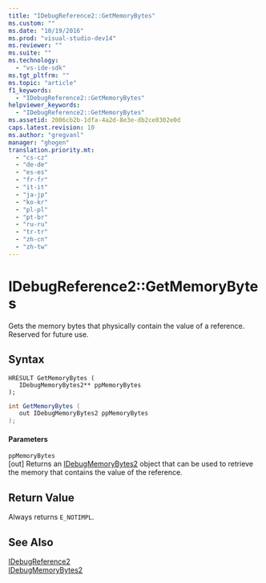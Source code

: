 ```yaml
---
title: "IDebugReference2::GetMemoryBytes"
ms.custom: ""
ms.date: "10/19/2016"
ms.prod: "visual-studio-dev14"
ms.reviewer: ""
ms.suite: ""
ms.technology: 
  - "vs-ide-sdk"
ms.tgt_pltfrm: ""
ms.topic: "article"
f1_keywords: 
  - "IDebugReference2::GetMemoryBytes"
helpviewer_keywords: 
  - "IDebugReference2::GetMemoryBytes"
ms.assetid: 2006cb2b-1dfa-4a2d-8e3e-db2ce0302e0d
caps.latest.revision: 10
ms.author: "gregvanl"
manager: "ghogen"
translation.priority.mt: 
  - "cs-cz"
  - "de-de"
  - "es-es"
  - "fr-fr"
  - "it-it"
  - "ja-jp"
  - "ko-kr"
  - "pl-pl"
  - "pt-br"
  - "ru-ru"
  - "tr-tr"
  - "zh-cn"
  - "zh-tw"
---
```

# IDebugReference2::GetMemoryBytes
Gets the memory bytes that physically contain the value of a reference. Reserved for future use.  
  
## Syntax  
  
```cpp#  
HRESULT GetMemoryBytes (   
   IDebugMemoryBytes2** ppMemoryBytes  
);  
```  
  
```c#  
int GetMemoryBytes (   
   out IDebugMemoryBytes2 ppMemoryBytes  
);  
```  
  
#### Parameters  
 `ppMemoryBytes`  
 [out] Returns an [IDebugMemoryBytes2](../extensibility-debugger-reference/idebugmemorybytes2.md) object that can be used to retrieve the memory that contains the value of the reference.  
  
## Return Value  
 Always returns `E_NOTIMPL`.  
  
## See Also  
 [IDebugReference2](../extensibility-debugger-reference/idebugreference2.md)   
 [IDebugMemoryBytes2](../extensibility-debugger-reference/idebugmemorybytes2.md)